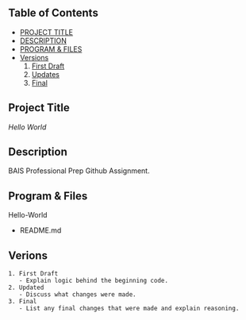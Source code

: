 ## Table of Contents
- [PROJECT TITLE](#Project-Title)
- [DESCRIPTION](#Description) 
- [PROGRAM & FILES](#Program-&-Files) 
- [Versions](#Versions)
    1. [First Draft](#First-Draft)
    2. [Updates](#Updated)
    3. [Final](#Final)

## Project Title 
*Hello World*  

## Description 
BAIS Professional Prep Github Assignment. 

## Program & Files
Hello-World
- README.md

## Verions
    1. First Draft
       - Explain logic behind the beginning code. 
    2. Updated
       - Discuss what changes were made. 
    3. Final
       - List any final changes that were made and explain reasoning. 
